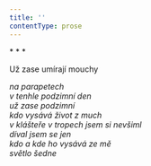 ```yaml
---
title: ''
contentType: prose
---
```


<section>

\* \* \*

Už zase umírají mouchy

_na parapetech  
v tenhle podzimní den  
už zase podzimní  
kdo vysává život z much  
v klášteře v tropech jsem si nevšiml  
díval jsem se jen  
kdo a kde ho vysává ze mě  
světlo šedne_

</section>
